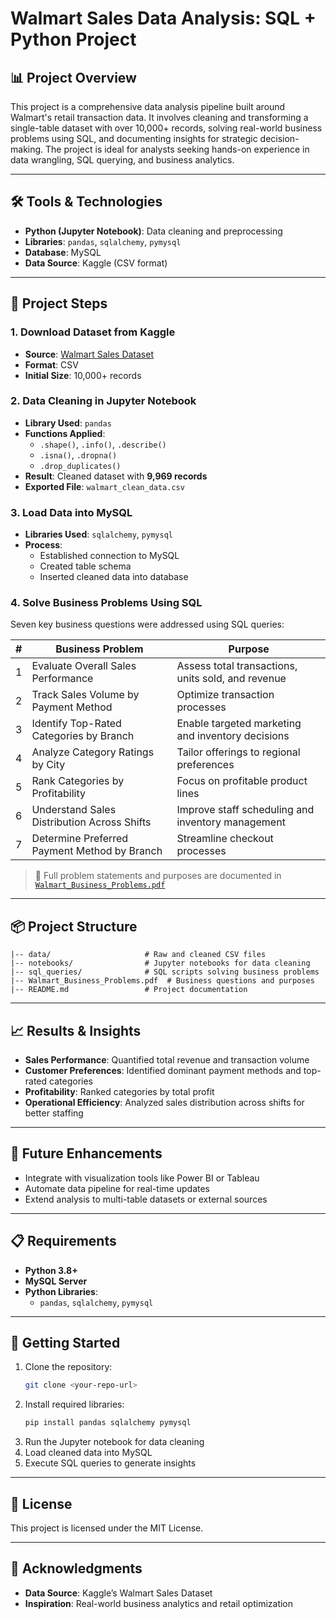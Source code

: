 # Walmart Sales Data Analysis: SQL + Python Project

## 📊 Project Overview

This project is a comprehensive data analysis pipeline built around Walmart's retail transaction data. It involves cleaning and transforming a single-table dataset with over 10,000+ records, solving real-world business problems using SQL, and documenting insights for strategic decision-making. The project is ideal for analysts seeking hands-on experience in data wrangling, SQL querying, and business analytics.

---

## 🛠️ Tools & Technologies

- **Python (Jupyter Notebook)**: Data cleaning and preprocessing
- **Libraries**: `pandas`, `sqlalchemy`, `pymysql`
- **Database**: MySQL
- **Data Source**: Kaggle (CSV format)

---

## 📁 Project Steps

### 1. Download Dataset from Kaggle
- **Source**: [Walmart Sales Dataset](https://www.kaggle.com/)
- **Format**: CSV
- **Initial Size**: 10,000+ records

### 2. Data Cleaning in Jupyter Notebook
- **Library Used**: `pandas`
- **Functions Applied**:
  - `.shape()`, `.info()`, `.describe()`
  - `.isna()`, `.dropna()`
  - `.drop_duplicates()`
- **Result**: Cleaned dataset with **9,969 records**
- **Exported File**: `walmart_clean_data.csv`

### 3. Load Data into MySQL
- **Libraries Used**: `sqlalchemy`, `pymysql`
- **Process**:
  - Established connection to MySQL
  - Created table schema
  - Inserted cleaned data into database

### 4. Solve Business Problems Using SQL
Seven key business questions were addressed using SQL queries:

| # | Business Problem | Purpose |
|---|------------------|---------|
| 1 | Evaluate Overall Sales Performance | Assess total transactions, units sold, and revenue |
| 2 | Track Sales Volume by Payment Method | Optimize transaction processes |
| 3 | Identify Top-Rated Categories by Branch | Enable targeted marketing and inventory decisions |
| 4 | Analyze Category Ratings by City | Tailor offerings to regional preferences |
| 5 | Rank Categories by Profitability | Focus on profitable product lines |
| 6 | Understand Sales Distribution Across Shifts | Improve staff scheduling and inventory management |
| 7 | Determine Preferred Payment Method by Branch | Streamline checkout processes |

> 📄 Full problem statements and purposes are documented in [`Walmart_Business_Problems.pdf`](./Walmart_Business_Problems.pdf)

---

## 📦 Project Structure

```plaintext
|-- data/                     # Raw and cleaned CSV files
|-- notebooks/                # Jupyter notebooks for data cleaning
|-- sql_queries/              # SQL scripts solving business problems
|-- Walmart_Business_Problems.pdf  # Business questions and purposes
|-- README.md                 # Project documentation
```

---

## 📈 Results & Insights

- **Sales Performance**: Quantified total revenue and transaction volume
- **Customer Preferences**: Identified dominant payment methods and top-rated categories
- **Profitability**: Ranked categories by total profit
- **Operational Efficiency**: Analyzed sales distribution across shifts for better staffing

---

## 🚀 Future Enhancements

- Integrate with visualization tools like Power BI or Tableau
- Automate data pipeline for real-time updates
- Extend analysis to multi-table datasets or external sources

---

## 📋 Requirements

- **Python 3.8+**
- **MySQL Server**
- **Python Libraries**:
  - `pandas`, `sqlalchemy`, `pymysql`

---

## 🧭 Getting Started

1. Clone the repository:
   ```bash
   git clone <your-repo-url>
   ```
2. Install required libraries:
   ```bash
   pip install pandas sqlalchemy pymysql
   ```
3. Run the Jupyter notebook for data cleaning
4. Load cleaned data into MySQL
5. Execute SQL queries to generate insights

---

## 📜 License

This project is licensed under the MIT License.

---

## 🙏 Acknowledgments

- **Data Source**: Kaggle’s Walmart Sales Dataset
- **Inspiration**: Real-world business analytics and retail optimization
